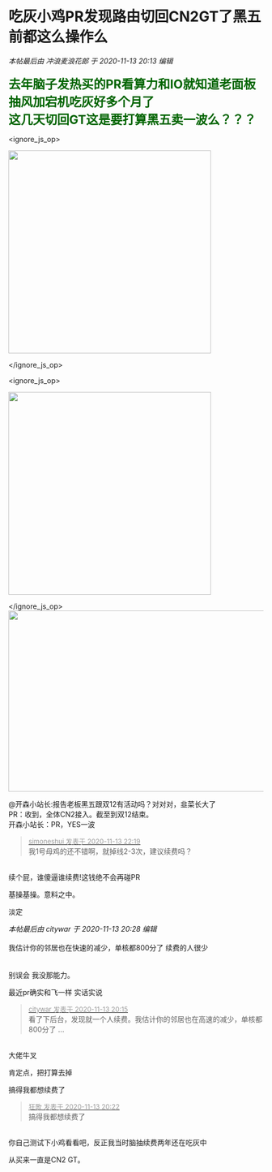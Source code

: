 # 吃灰小鸡PR发现路由切回CN2GT了黑五前都这么操作么


<i class="pstatus"> 本帖最后由 冲浪麦浪花郎 于 2020-11-13 20:13 编辑 </i><br />
<br />
<font size="5"><strong><font color="DarkGreen">去年脑子发热买的PR看算力和IO就知道老面板<br />
抽风加宕机吃灰好多个月了<br />
这几天切回GT这是要打算黑五卖一波么？？？</font></strong></font><br />

<ignore_js_op>

<img id="aimg_141228" aid="141228" src="static/image/common/none.gif" zoomfile="forum.php?mod=attachment&aid=MTQxMjI4fDc2YTU0Nzk2fDE2MDk1NDYwODN8NDczNDR8NzY2MzY0&noupdate=yes&nothumb=yes" file="forum.php?mod=attachment&aid=MTQxMjI4fDc2YTU0Nzk2fDE2MDk1NDYwODN8NDczNDR8NzY2MzY0&noupdate=yes" class="zoom" onclick="zoom(this, this.src, 0, 0, 0)" width="400" id="aimg_141228" inpost="1" onmouseover="showMenu({'ctrlid':this.id,'pos':'12'})" />

<div class="tip tip_4 aimg_tip" id="aimg_141228_menu" style="position: absolute; display: none" disautofocus="true">
<div class="xs0">
<p><strong>2020.11.13.20.02.25.png</strong> <em class="xg1">(71.55 KB, 下载次数: 0)</em></p>
<p>
<a href="forum.php?mod=attachment&amp;aid=MTQxMjI4fDc2YTU0Nzk2fDE2MDk1NDYwODN8NDczNDR8NzY2MzY0&amp;nothumb=yes" target="_blank">下载附件</a>

</p>

<p class="xg1 y">2020-11-13 20:03 上传</p>

</div>
<div class="tip_horn"></div>
</div>

</ignore_js_op>
<br />

<ignore_js_op>

<img id="aimg_141229" aid="141229" src="static/image/common/none.gif" zoomfile="forum.php?mod=attachment&aid=MTQxMjI5fGU1NTdhOTk1fDE2MDk1NDYwODN8NDczNDR8NzY2MzY0&noupdate=yes&nothumb=yes" file="forum.php?mod=attachment&aid=MTQxMjI5fGU1NTdhOTk1fDE2MDk1NDYwODN8NDczNDR8NzY2MzY0&noupdate=yes" class="zoom" onclick="zoom(this, this.src, 0, 0, 0)" width="400" id="aimg_141229" inpost="1" onmouseover="showMenu({'ctrlid':this.id,'pos':'12'})" />

<div class="tip tip_4 aimg_tip" id="aimg_141229_menu" style="position: absolute; display: none" disautofocus="true">
<div class="xs0">
<p><strong>2020.11.13.20.01.24.png</strong> <em class="xg1">(120.98 KB, 下载次数: 0)</em></p>
<p>
<a href="forum.php?mod=attachment&amp;aid=MTQxMjI5fGU1NTdhOTk1fDE2MDk1NDYwODN8NDczNDR8NzY2MzY0&amp;nothumb=yes" target="_blank">下载附件</a>

</p>

<p class="xg1 y">2020-11-13 20:03 上传</p>

</div>
<div class="tip_horn"></div>
</div>

</ignore_js_op>
<br />
<img id="aimg_Bgr0e" onclick="zoom(this, this.src, 0, 0, 0)" class="zoom" src="https://s3.jpg.cm/2020/11/13/YXTOi.png" onmouseover="img_onmouseoverfunc(this)" onload="thumbImg(this)" border="0" alt="" /><br />
<img id="aimg_uJORP" onclick="zoom(this, this.src, 0, 0, 0)" class="zoom" width="600" height="357" src="https://s3.jpg.cm/2020/11/13/YXiAk.png" onmouseover="img_onmouseoverfunc(this)" onclick="zoom(this)" style="cursor:pointer" border="0" alt="" />

@开森小站长:报告老板黑五跟双12有活动吗？对对对，韭菜长大了<br />
PR：收到，全体CN2接入。截至到双12结束。<br />
开森小站长：PR，YES一波

<div class="quote"><blockquote><font size="2"><a href="https://www.hostloc.com/forum.php?mod=redirect&amp;goto=findpost&amp;pid=9450799&amp;ptid=766364" target="_blank"><font color="#999999">simoneshui 发表于 2020-11-13 22:19</font></a></font><br />
我1号母鸡的还不错啊，就掉线2-3次，建议续费吗？</blockquote></div><br />
续个屁，谁傻逼谁续费!这钱绝不会再碰PR<img id="aimg_O2ec7" onclick="zoom(this, this.src, 0, 0, 0)" class="zoom" src="https://cdn.jsdelivr.net/gh/hishis/forum-master/public/images/patch.gif" onmouseover="img_onmouseoverfunc(this)" onload="thumbImg(this)" border="0" alt="" />

基操基操。意料之中。<img src="static/image/smiley/default/lol.gif" smilieid="12" border="0" alt="" />

淡定

<i class="pstatus"> 本帖最后由 citywar 于 2020-11-13 20:28 编辑 </i><br />
<br />
我估计你的邻居也在快速的减少，单核都800分了 续费的人很少<br />
<br />
<br />
别误会 我没那能力。

最近pr确实和飞一样 实话实说

<div class="quote"><blockquote><font size="2"><a href="https://www.hostloc.com/forum.php?mod=redirect&amp;goto=findpost&amp;pid=9450232&amp;ptid=766364" target="_blank"><font color="#999999">citywar 发表于 2020-11-13 20:15</font></a></font><br />
看了下后台，发现就一个人续费。我估计你的邻居也在高速的减少，单核都800分了 ...</blockquote></div><br />
大佬牛叉

肯定点，把打算去掉<img src="static/image/smiley/default/lol.gif" smilieid="12" border="0" alt="" />

搞得我都想续费了

<div class="quote"><blockquote><font size="2"><a href="https://www.hostloc.com/forum.php?mod=redirect&amp;goto=findpost&amp;pid=9450273&amp;ptid=766364" target="_blank"><font color="#999999">狂歌 发表于 2020-11-13 20:22</font></a></font><br />
搞得我都想续费了</blockquote></div><br />
你自己测试下小鸡看看吧，反正我当时脑抽续费两年还在吃灰中<img id="aimg_feG9S" onclick="zoom(this, this.src, 0, 0, 0)" class="zoom" src="https://cdn.jsdelivr.net/gh/hishis/forum-master/public/images/patch.gif" onmouseover="img_onmouseoverfunc(this)" onload="thumbImg(this)" border="0" alt="" />

从买来一直是CN2 GT。
